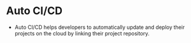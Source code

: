# Auto CI/CD
- Auto CI/CD helps developers to automatically update and deploy their projects on the cloud by linking their project repository.